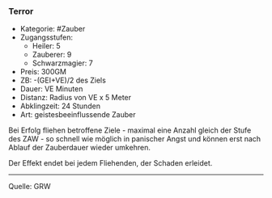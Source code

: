 ### Terror

- Kategorie: #Zauber
- Zugangsstufen:
  - Heiler: 5
  - Zauberer: 9
  - Schwarzmagier: 7
- Preis: 300GM
- ZB: -(GEI+VE)/2 des Ziels
- Dauer: VE Minuten
- Distanz: Radius von VE x 5 Meter
- Abklingzeit: 24 Stunden
- Art: geistesbeeinflussende Zauber

Bei Erfolg fliehen betroffene Ziele - maximal eine Anzahl gleich der Stufe des ZAW - so schnell wie möglich in panischer Angst und können erst nach Ablauf der Zauberdauer wieder umkehren.

Der Effekt endet bei jedem Fliehenden, der Schaden erleidet.

---

Quelle: GRW
